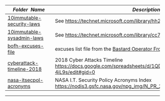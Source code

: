 |&nbsp;&nbsp;&nbsp;&nbsp;_Folder&nbsp;&nbsp;Name_&nbsp;&nbsp;&nbsp;&nbsp;| _Description of Contents_
|:----------------|--------------------------------------------------------------------------------------------------------------------------------------------------------
| [10immutable-security-laws](10immutable-security-laws) |  See <https://technet.microsoft.com/library/hh278941.aspx> 
| [10immutable-sysadmin-laws](10immutable-sysadmin-laws) |  See <https://technet.microsoft.com/library/cc722488.aspx> 
| [bofh-excuses-file](bofh-excuses-file) |  excuses list file from the [Bastard Operator From Hell Style Excuse Server](http://pages.cs.wisc.edu/~ballard/bofh/) by Jeff Ballard 
| [cyberattack-timeline-2018](cyberattack-timeline-2018) |  2018 Cyber Attacks Timeline <https://docs.google.com/spreadsheets/d/1QDFTtYVKTaosH1DYafuYsQ4vEfeHX8Q1utP6k-4iL9s/edit#gid=0> 
| [nasa-itsecpol-acronyms](nasa-itsecpol-acronyms) |  NASA I.T. Security Policy Acronyms Index <https://nodis3.gsfc.nasa.gov/npg_img/N_PR_2810_001A_/N_PR_2810_001A_.pdf> 

* * *

